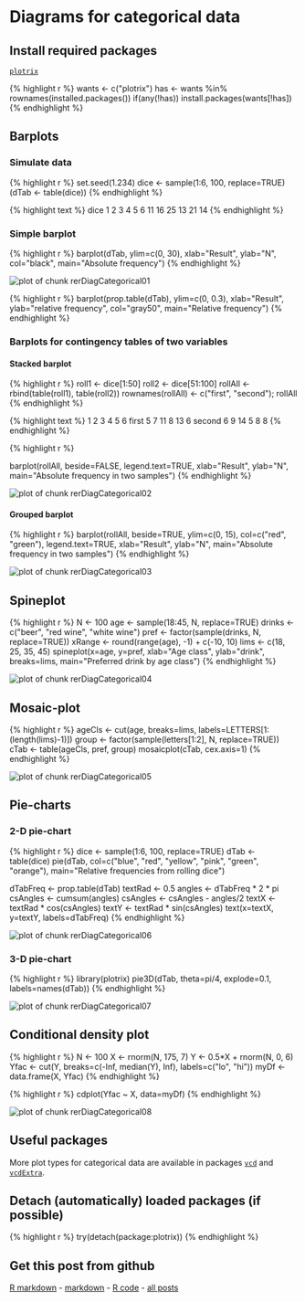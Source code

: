 Diagrams for categorical data
=========================




Install required packages
-------------------------

[`plotrix`](http://cran.r-project.org/package=plotrix)


{% highlight r %}
wants <- c("plotrix")
has   <- wants %in% rownames(installed.packages())
if(any(!has)) install.packages(wants[!has])
{% endhighlight %}


Barplots
-------------------------

### Simulate data
    

{% highlight r %}
set.seed(1.234)
dice  <- sample(1:6, 100, replace=TRUE)
(dTab <- table(dice))
{% endhighlight %}



{% highlight text %}
dice
 1  2  3  4  5  6 
11 16 25 13 21 14 
{% endhighlight %}


###  Simple barplot


{% highlight r %}
barplot(dTab, ylim=c(0, 30), xlab="Result", ylab="N", col="black",
        main="Absolute frequency")
{% endhighlight %}

![plot of chunk rerDiagCategorical01](figure/rerDiagCategorical01.png) 



{% highlight r %}
barplot(prop.table(dTab), ylim=c(0, 0.3), xlab="Result",
        ylab="relative frequency", col="gray50",
		main="Relative frequency")
{% endhighlight %}


### Barplots for contingency tables of two variables

#### Stacked barplot


{% highlight r %}
roll1   <- dice[1:50]
roll2   <- dice[51:100]
rollAll <- rbind(table(roll1), table(roll2))
rownames(rollAll) <- c("first", "second"); rollAll
{% endhighlight %}



{% highlight text %}
       1 2  3 4  5 6
first  5 7 11 8 13 6
second 6 9 14 5  8 8
{% endhighlight %}



{% highlight r %}

barplot(rollAll, beside=FALSE, legend.text=TRUE, xlab="Result", ylab="N",
        main="Absolute frequency in two samples")
{% endhighlight %}

![plot of chunk rerDiagCategorical02](figure/rerDiagCategorical02.png) 


#### Grouped barplot


{% highlight r %}
barplot(rollAll, beside=TRUE, ylim=c(0, 15), col=c("red", "green"),
        legend.text=TRUE, xlab="Result", ylab="N",
        main="Absolute frequency in two samples")
{% endhighlight %}

![plot of chunk rerDiagCategorical03](figure/rerDiagCategorical03.png) 


Spineplot
-------------------------


{% highlight r %}
N      <- 100
age    <- sample(18:45, N, replace=TRUE)
drinks <- c("beer", "red wine", "white wine")
pref   <- factor(sample(drinks, N, replace=TRUE))
xRange <- round(range(age), -1) + c(-10, 10)
lims   <- c(18, 25, 35, 45)
spineplot(x=age, y=pref, xlab="Age class", ylab="drink", breaks=lims,
          main="Preferred drink by age class")
{% endhighlight %}

![plot of chunk rerDiagCategorical04](figure/rerDiagCategorical04.png) 


Mosaic-plot
-------------------------


{% highlight r %}
ageCls <- cut(age, breaks=lims, labels=LETTERS[1:(length(lims)-1)])
group  <- factor(sample(letters[1:2], N, replace=TRUE))
cTab   <- table(ageCls, pref, group)
mosaicplot(cTab, cex.axis=1)
{% endhighlight %}

![plot of chunk rerDiagCategorical05](figure/rerDiagCategorical05.png) 


Pie-charts
-------------------------

### 2-D pie-chart


{% highlight r %}
dice <- sample(1:6, 100, replace=TRUE)
dTab <- table(dice)
pie(dTab, col=c("blue", "red", "yellow", "pink", "green", "orange"),
    main="Relative frequencies from rolling dice")

dTabFreq <- prop.table(dTab)
textRad  <- 0.5
angles   <- dTabFreq * 2 * pi
csAngles <- cumsum(angles)
csAngles <- csAngles - angles/2
textX    <- textRad * cos(csAngles)
textY    <- textRad * sin(csAngles)
text(x=textX, y=textY, labels=dTabFreq)
{% endhighlight %}

![plot of chunk rerDiagCategorical06](figure/rerDiagCategorical06.png) 


### 3-D pie-chart


{% highlight r %}
library(plotrix)
pie3D(dTab, theta=pi/4, explode=0.1, labels=names(dTab))
{% endhighlight %}

![plot of chunk rerDiagCategorical07](figure/rerDiagCategorical07.png) 


Conditional density plot
-------------------------


{% highlight r %}
N    <- 100
X    <- rnorm(N, 175, 7)
Y    <- 0.5*X + rnorm(N, 0, 6)
Yfac <- cut(Y, breaks=c(-Inf, median(Y), Inf), labels=c("lo", "hi"))
myDf <- data.frame(X, Yfac)
{% endhighlight %}



{% highlight r %}
cdplot(Yfac ~ X, data=myDf)
{% endhighlight %}

![plot of chunk rerDiagCategorical08](figure/rerDiagCategorical08.png) 


Useful packages
-------------------------

More plot types for categorical data are available in packages [`vcd`](http://cran.r-project.org/package=vcd) and [`vcdExtra`](http://cran.r-project.org/package=vcdExtra).

Detach (automatically) loaded packages (if possible)
-------------------------


{% highlight r %}
try(detach(package:plotrix))
{% endhighlight %}


Get this post from github
----------------------------------------------

[R markdown](https://github.com/dwoll/RExRepos/raw/master/Rmd/diagCategorical.Rmd) - [markdown](https://github.com/dwoll/RExRepos/raw/master/md/diagCategorical.md) - [R code](https://github.com/dwoll/RExRepos/raw/master/R/diagCategorical.R) - [all posts](https://github.com/dwoll/RExRepos)
